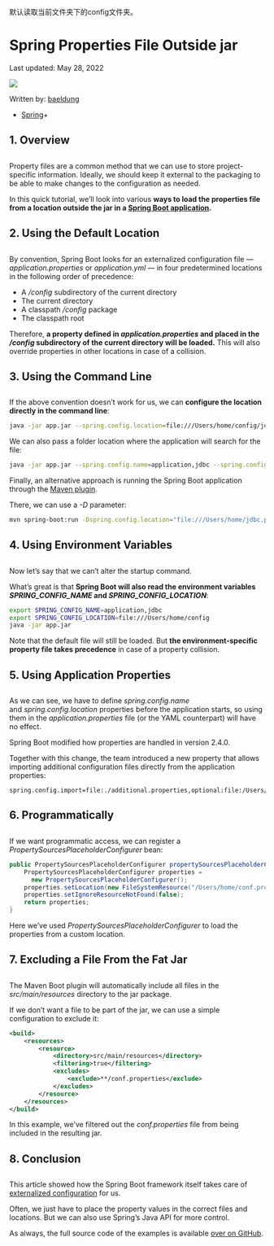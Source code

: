 默认读取当前文件夹下的config文件夹。
# Spring Properties File Outside jar

Last updated: May 28, 2022

![](https://www.baeldung.com/wp-content/uploads/2023/10/profile-default-image.png)

Written by: [baeldung](https://www.baeldung.com/author/baeldung "Posts by baeldung")

- [Spring](https://www.baeldung.com/category/spring)+

## 1. Overview[](https://www.baeldung.com/spring-properties-file-outside-jar#overview)

## [](https://www.baeldung.com/spring-properties-file-outside-jar#overview)

Property files are a common method that we can use to store project-specific information. Ideally, we should keep it external to the packaging to be able to make changes to the configuration as needed.

In this quick tutorial, we’ll look into various **ways to load the properties file from a location outside the jar in a [Spring Boot application](https://www.baeldung.com/properties-with-spring).**

## 2. Using the Default Location[](https://www.baeldung.com/spring-properties-file-outside-jar#app-properties)

## [](https://www.baeldung.com/spring-properties-file-outside-jar#app-properties)

By convention, Spring Boot looks for an externalized configuration file — _application.properties_ or _application.yml_ — in four predetermined locations in the following order of precedence:

- A _/config_ subdirectory of the current directory
- The current directory
- A classpath _/config_ package
- The classpath root

Therefore, **a property defined in _application.properties_ and placed in the _/config_ subdirectory of the current directory will be loaded.** This will also override properties in other locations in case of a collision.

## 3. Using the Command Line[](https://www.baeldung.com/spring-properties-file-outside-jar#load-config-commandline)

## [](https://www.baeldung.com/spring-properties-file-outside-jar#load-config-commandline)

If the above convention doesn’t work for us, we can **configure the location directly in the command line**:

```bash
java -jar app.jar --spring.config.location=file:///Users/home/config/jdbc.properties
```

We can also pass a folder location where the application will search for the file:

```bash
java -jar app.jar --spring.config.name=application,jdbc --spring.config.location=file:///Users/home/config
```

Finally, an alternative approach is running the Spring Boot application through the [Maven plugin](https://www.baeldung.com/spring-boot-command-line-arguments).

There, we can use a _-D_ parameter:

```bash
mvn spring-boot:run -Dspring.config.location="file:///Users/home/jdbc.properties"
```

## 4. Using Environment Variables[](https://www.baeldung.com/spring-properties-file-outside-jar#load-config-environment-var)

## [](https://www.baeldung.com/spring-properties-file-outside-jar#load-config-environment-var)

Now let’s say that we can’t alter the startup command.

What’s great is that **Spring Boot will also read the environment variables _SPRING_CONFIG_NAME_ and _SPRING_CONFIG_LOCATION_**:

```bash
export SPRING_CONFIG_NAME=application,jdbc
export SPRING_CONFIG_LOCATION=file:///Users/home/config
java -jar app.jar
```

Note that the default file will still be loaded. But **the environment-specific property file takes precedence** in case of a property collision.

## 5. Using Application Properties[](https://www.baeldung.com/spring-properties-file-outside-jar#load-config-programatically)

## [](https://www.baeldung.com/spring-properties-file-outside-jar#load-config-programatically)

As we can see, we have to define _spring.config.name_ and _spring.config.location_ properties before the application starts, so using them in the _application.properties_ file (or the YAML counterpart) will have no effect.

Spring Boot modified how properties are handled in version 2.4.0.

Together with this change, the team introduced a new property that allows importing additional configuration files directly from the application properties:

```plaintext
spring.config.import=file:./additional.properties,optional:file:/Users/home/config/jdbc.properties
```

## 6. Programmatically[](https://www.baeldung.com/spring-properties-file-outside-jar#load-config-programatically-1)

## [](https://www.baeldung.com/spring-properties-file-outside-jar#load-config-programatically-1)

If we want programmatic access, we can register a _PropertySourcesPlaceholderConfigurer_ bean:

```java
public PropertySourcesPlaceholderConfigurer propertySourcesPlaceholderConfigurer() {
    PropertySourcesPlaceholderConfigurer properties = 
      new PropertySourcesPlaceholderConfigurer();
    properties.setLocation(new FileSystemResource("/Users/home/conf.properties"));
    properties.setIgnoreResourceNotFound(false);
    return properties;
}
```

Here we’ve used _PropertySourcesPlaceholderConfigurer_ to load the properties from a custom location.

## **7. Excluding a File From the Fat Jar**[](https://www.baeldung.com/spring-properties-file-outside-jar#maven-exclude)

## [](https://www.baeldung.com/spring-properties-file-outside-jar#maven-exclude)

The Maven Boot plugin will automatically include all files in the _src/main/resources_ directory to the jar package.

If we don’t want a file to be part of the jar, we can use a simple configuration to exclude it:

```xml
<build>
    <resources>
        <resource>
            <directory>src/main/resources</directory>
            <filtering>true</filtering>
            <excludes>
                <exclude>**/conf.properties</exclude>
            </excludes>
        </resource>
    </resources>
</build>
```

In this example, we’ve filtered out the _conf.properties_ file from being included in the resulting jar.

## 8. Conclusion[](https://www.baeldung.com/spring-properties-file-outside-jar#conclusion)

## [](https://www.baeldung.com/spring-properties-file-outside-jar#conclusion)

This article showed how the Spring Boot framework itself takes care of [externalized configuration](https://www.baeldung.com/configuration-properties-in-spring-boot) for us.

Often, we just have to place the property values in the correct files and locations. But we can also use Spring’s Java API for more control.

As always, the full source code of the examples is available [over on GitHub](https://github.com/eugenp/tutorials/tree/master/spring-boot-modules/spring-boot-environment).